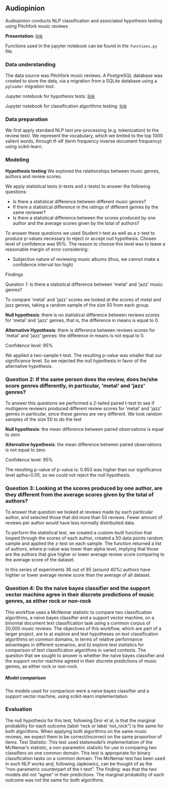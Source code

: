 ## Audiopinion
Audiopinion conducts NLP classification and associated hypothesis testing using Pitchfork music reviews

**Presentation**: [link](https://docs.google.com/presentation/d/1SeczrIDfq1cEGCOKwxKE1LMpYVLcog686coTyoyuS88/edit#slide=id.g59f5cd01eb_0_16)

Functions used in the jupyter notebook can be found in the `functions.py` file.

### **Data understanding**

The data source was Pitchfork music reviews. A PostgreSQL database was created to store the data, via a migration from a SQLite database using a `pgloader` migration tool.

Jupyter notebook for hypothesis tests: [link](https://github.com/glmack/music_reviews/blob/master/tests_1_to_3.ipynb)

Jupyter notebook for classification algorithms testing: [link](https://github.com/glmack/music_reviews/blob/master/binomial_pitchfork_content_sandbox-Copy1.ipynb)

### **Data preparation**
We first apply standard NLP text pre-processing (e.g. tokenization) to the review text/. We represent the vocabulary, which we limited to the top 1000 salient words, through tf-idf (term frequency inverse document frequency) using scikit-learn.

### **Modeling**

**Hypothesis testing**
We explored the relationships between music genres, authors and review scores.

We apply statistical tests (t-texts and z-tests) to answer the following questions:

- Is there a statistical difference between different music genres?
- If there a statistical difference in the ratings of different genres by the same reviewer?
- Is there a statistical difference between the scores produced by one author and the average scores given by the total of authors?

To answer these questions we used Student t-test as well as a z-test to produce p-values necessary to reject or accept null hypothesis. Chosen level of confidence was 95%. The reason to choose this level was to leave a reasonable margin of error considering:

- Subjective nature of reviewing music albums (thus, we cannot make a confidence interval too high)

Findings

Question 1: Is there a statistical difference between 'metal' and 'jazz' music genres?

To compare 'metal' and 'jazz' scores we looked at the scores of metal and jazz genres, taking a random sample of the size 50 from each group.

**Null hypothesis**: there is no statistical difference between reviews scores for 'metal' and 'jazz' genres, that is, the difference in means is equal to 0.

**Alternative Hypothesis**: there is difference between reviews scores for 'metal' and 'jazz' genres: the difference in means is not equal to 0.

Confidence level: 95%

We applied a two-sample t-test. The resulting p-value was smaller that our significance level. So we rejected the null hypothesis in favor of the alternative hypothesis.

### Question 2: If the same person does the review, does he/she score genres differently, in particular, 'metal' and 'jazz' genres?

To answer this questions we performed a 2-tailed paired t-test to see if multigenre reviewrs produced different review scores for 'metal' and 'jazz' genres in particular, since these genres are very different. We took random samples of the size 50 to do the test

**Null hypothesis**: the mean difference between paired observations is equal to zero

**Alternative hypothesis**: the mean difference between paired observations is not equal to zero

Confidence level: 95%

The resulting p-value of p-value is:  0.953 was higher than our significance level aplha=0.05, so we could not reject the null hypothesis.

### Question 3: Looking at the scores produced by one author, are they different from the average scores given by the total of authors? 

To answer that question we looked at reviews made by each particular author, and selected those that did more than 50 reviews. Fewer amount of reviews per author would have less normally distribuited data.

To perform the statistical test, we created a custom-built function that looped through the scores of each author, created a 50 data points random sample and applied the z-test on each sample. The function returned a list of authors, where p-value was lower than alpha level, implying that those are the authors that give higher or lower average review score comparing to the average score of the dataset.

In this series of experiments 36 out of 85 (around 40%) authors have highter or lower average review score than the average of all dataset.

### Question 4: Do the naive bayes classifier and the support vector machine agree in their discrete predictions of music genres, as either rock or non-rock

This workflow uses a McNemar statistic to compare two classification algorithms, a naive bayes classifier and a support vector machine, on a binomial document text classification task using a common corpus of 20,000 music reviews. The objectives of this workflow, which are part of a larger project, are to a) explore and test hypotheses on text classification algorithms on common domains, in terms of relative performance advantages in different scenarios, and b) explore test statistics for comparison of text classification algorithms in varied contexts. The question that we sought to answer is whether the naive bayes classifier and the support vector machine agreed in their discrete predictions of music genres, as either rock or non-rock.

##### Model comparison
The models used for comparison were a naive bayes classifier and a support vector machine, using scikit-learn implementation.

### Evaluation
The null hypothesis for this test, following Dror et al, is that the marginal probability for each outcome (label ‘rock or label ‘not_rock”) is the same for both algorithms. When applying both algorithms on the same music reviews, we expect them to be correct/incorrect on the same proportion of items. 
Test Statistic: This test used statsmodel’s implementation of the McNemar’s statistic, a non-parametric statistic for use in comparing two classifiers on one common domain. This test is appropriate for binary classification tasks on a common domain. The McNemar test has been used in such NLP works and, following Japkowicz, can be thought of as the “non-parametric counterpart of the t-test”. 
The finding: was that the two models did not “agree” in their predictions. The marginal probability of each outcome was not the same for both algorithms.	